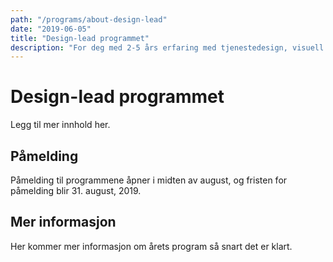 ```yaml
---
path: "/programs/about-design-lead"
date: "2019-06-05"
title: "Design-lead programmet"
description: "For deg med 2-5 års erfaring med tjenestedesign, visuell design eller interaksjonsdesign, og som vil utvikle deg videre for å ta større ansvar i leveranser, strategiarbeid og ledelse."
---
```


# Design-lead programmet

Legg til mer innhold her.

## Påmelding

Påmelding til programmene åpner i midten av august, og fristen for påmelding blir 31. august, 2019.

## Mer informasjon

Her kommer mer informasjon om årets program så snart det er klart.
